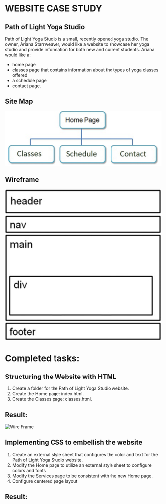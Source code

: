 # WEBSITE CASE STUDY

## Path of Light Yoga Studio

Path of Light Yoga Studio is a small, recently opened yoga studio. The
owner, Ariana Starrweaver, would like a website to showcase her yoga studio
and provide information for both new and current students. Ariana would like
a:

- home page
- classes page that contains information about the types of yoga
  classes offered
- a schedule page
- contact page.

## Site Map

<img src="./sitemap.png" width="700" title="Site Map">

## Wireframe

![wireframe](wireframe.png)

# Completed tasks:

## Structuring the Website with HTML

1. Create a folder for the Path of Light Yoga Studio website.
2. Create the Home page: index.html.
3. Create the Classes page: classes.html.

## Result:

<img src="./result1.png" width="300" title="Wire Frame">

## Implementing CSS to embellish the website

1. Create an external style sheet that configures the
   color and text for the Path of Light Yoga Studio website.
2. Modify the Home page to utilize an external style sheet to configure
   colors and fonts
3. Modify the Services page to be consistent with the new Home page.
4. Configure centered page layout

## Result:
